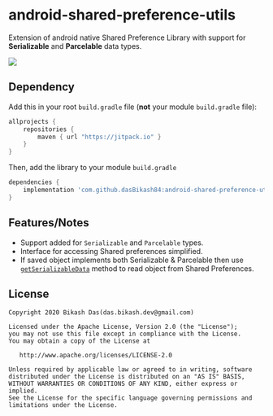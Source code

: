 # android-shared-preference-utils

Extension of android native Shared Preference Library with support for <strong>Serializable</strong> and <strong>Parcelable</strong> data types.

[![](https://jitpack.io/v/dasBikash84/android-shared-preference-utils.svg)](https://jitpack.io/#dasBikash84/android-shared-preference-utils)

## Dependency

Add this in your root `build.gradle` file (**not** your module `build.gradle` file):

```gradle
allprojects {
	repositories {
        maven { url "https://jitpack.io" }
    }
}
```

Then, add the library to your module `build.gradle`
```gradle
dependencies {
    implementation 'com.github.dasBikash84:android-shared-preference-utils:latest.release.here'
}
```

## Features/Notes
- Support added for `Serializable` and `Parcelable` types.
- Interface for accessing Shared preferences simplified.
- If saved object implements both Serializable & Parcelable then use [`getSerializableData`](https://github.com/dasBikash84/android-shared-preference-utils/blob/master/android-shared-preference-utils/src/main/java/com/dasbikash/android_shared_preference_utils/SharedPreferenceUtils.kt) method to read object from Shared Preferences.

License
--------

    Copyright 2020 Bikash Das(das.bikash.dev@gmail.com)

    Licensed under the Apache License, Version 2.0 (the "License");
    you may not use this file except in compliance with the License.
    You may obtain a copy of the License at

       http://www.apache.org/licenses/LICENSE-2.0

    Unless required by applicable law or agreed to in writing, software
    distributed under the License is distributed on an "AS IS" BASIS,
    WITHOUT WARRANTIES OR CONDITIONS OF ANY KIND, either express or implied.
    See the License for the specific language governing permissions and
    limitations under the License.
